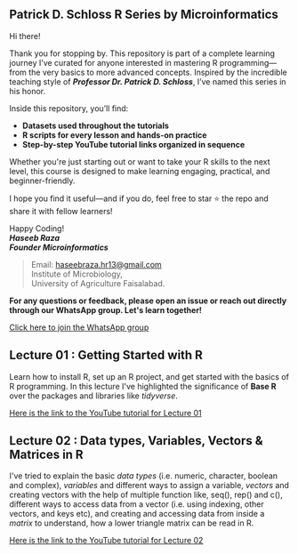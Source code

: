 ## Patrick D. Schloss R Series by Microinformatics
Hi there!

Thank you for stopping by. This repository is part of a complete learning journey I’ve curated for anyone interested in mastering R programming—from the very basics to more advanced concepts. Inspired by the incredible teaching style of **_Professor Dr. Patrick D. Schloss_**, I’ve named this series in his honor.

Inside this repository, you’ll find:
- **Datasets used throughout the tutorials**
- **R scripts for every lesson and hands-on practice**
- **Step-by-step YouTube tutorial links organized in sequence**

Whether you're just starting out or want to take your R skills to the next level, this course is designed to make learning engaging, practical, and beginner-friendly.

I hope you find it useful—and if you do, feel free to star ⭐ the repo and share it with fellow learners!

Happy Coding!\
**_Haseeb Raza_** \
**_Founder Microinformatics_**
> Email: haseebraza.hr13@gmail.com\
> Institute of Microbiology,\
> University of Agriculture Faisalabad.


**For any questions or feedback, please open an issue or reach out directly through our WhatsApp group. Let's learn together!**

[Click here to join the WhatsApp group](https://chat.whatsapp.com/BaSH4NitjZDInwiuKkxpNT)

## Lecture 01 : Getting Started with R 

Learn how to install R, set up an R project, and get started with the basics of R programming. In this lecture I've highlighted the significance of **Base R** over the packages and libraries like *tidyverse*.

[Here is the link to the YouTube tutorial for Lecture 01](https://www.youtube.com/watch?v=9HdetPl17v0&list=PLOUqKOpGBAWS5Dj5vKxEshGNWxrNoEurw)


## Lecture 02 : Data types, Variables, Vectors & Matrices in R

I've tried to explain the basic *data types* (i.e. numeric, character, boolean and complex), *variables* and different ways to assign a variable, *vectors* and creating vectors with the help of multiple function like, seq(), rep() and c(), different ways to access data from a vector (i.e. using indexing, other vectors, and keys etc), and creating and accessing data from inside a *matrix* to understand, how a lower triangle matrix can be read in R.

[Here is the link to the YouTube tutorial for Lecture 02](https://www.youtube.com/watch?v=M11jD9J4ydk&list=PLOUqKOpGBAWS5Dj5vKxEshGNWxrNoEurw&index=2)
